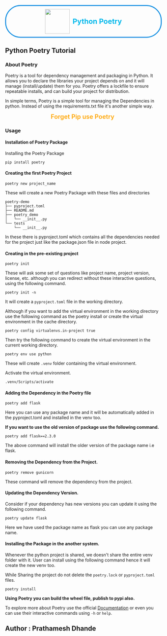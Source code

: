 <div style="display:flex;justify-content:center;align-items:center;width:100%;gap:10px;padding:10px 0px;border:rgb(0, 138, 224) 3px solid;border-radius:50px;color:rgb(0, 185, 235)">
<img src="https://python-poetry.org/images/logo-origami.svg" height=80/>
<div style="font-size:23px;font-weight:700">Python Poetry</div>
</div>

## Python Poetry Tutorial

### About Poetry

Poetry is a tool for dependency management and packaging in Python. It allows you to declare the libraries your project depends on and it will manage (install/update) them for you. Poetry offers a lockfile to ensure repeatable installs, and can build your project for distribution.

In simple terms, Poetry is a simple tool for managing the Dependencies in python. Instead of using the requirements.txt file it's another simple way.

<div style="text-align:center;font-size:20px;font-weight:600;color:orange;">
Forget Pip use Poetry
</div>

### Usage

#### Installation of Poetry Package

Installing the Poetry Package

```
pip install poetry
```

#### Creating the first Poetry Project

```
poetry new project_name
```

These will create a new Poetry Package with these files and directories

```
poetry-demo
├── pyproject.toml
├── README.md
├── poetry_demo
│   └── __init__.py
└── tests
    └── __init__.py
```

In these there is pyproject.toml which contains all the dependencies needed for the project just like the package.json file in node project.

#### Creating in the pre-existing project

```
poetry init
```

These will ask some set of questions like project name, project version, license, etc. although you can redirect without these interactive questions, using the following command.

```
poetry init -n
```

It will create a `pyproject.toml` file in the working directory.

Although if you want to add the virtual environment in the working directory use the following command as the poetry install or create the virtual environment in the cache directory.

```
poetry config virtualenvs.in-project true
```

Then try the following command to create the virtual environment in the current working directory.

```
poetry env use python
```

These will create `.venv` folder containing the virtual environment.

Activate the virtual environment.

```
.venv/Scripts/activate
```

#### Adding the Dependency in the Poetry file

```
poetry add flask
```

Here you can use any package name and it will be automatically added in the pyproject.toml and installed in the venv too.

**If you want to use the old version of package use the following command.**

```
poetry add flask==2.3.0
```

The above command will install the older version of the package name i.e flask.

#### Removing the Dependency from the Project.

```
poetry remove gunicorn
```

These command will remove the dependency from the project.

#### Updating the Dependency Version.

Consider if your dependency has new versions you can update it using the following command.

```
poetry update flask
```

Here we have used the package name as flask you can use any package name.

#### Installing the Package in the another system.

Whenever the python project is shared, we doesn't share the entire venv folder with it. User can install using the following command hence it will create the new venv too.

While Sharing the project do not delete the `poetry.lock` or `pyproject.toml` files.

```
poetry install
```

**Using Poetry you can build the wheel file, publish to pypi also.**

To explore more about Poetry use the official [Documentation](https://python-poetry.org/) or even you can use their interactive commands using `-h` or `help`.

## Author : Prathamesh Dhande
